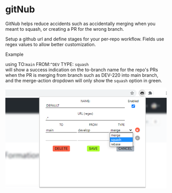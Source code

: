 # gitNub

GitNub helps reduce accidents such as accidentally merging when you meant to squash, or creating a PR for the wrong branch.

Setup a github url and define stages for your per-repo workflow. Fields use regex values to allow better customization.

Example

using TO:`main` FROM:`^DEV` TYPE: `squash`  
will show a success indication on the to-branch name for the repo's PRs when the PR is merging from branch such as DEV-220 into main branch, and the merge-action dropdown will only show the `squash` option in green.

![screenshot](assets/screenshot.png)
